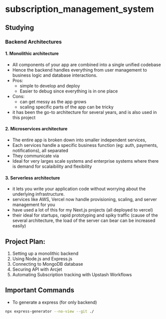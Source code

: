 # subscription_management_system

## Studying

### Backend Architectures

#### 1. Monolithic architecture
- All components of your app are combined into a single unified codebase
- Hence the backend handles everything from user management to business logic and database interactions.
- Pros:
    - simple to develop and deploy
    - Easier to debug since everything is in one place
- Cons:
    - can get messy as the app grows
    - scaling specific parts of the app can be tricky
- it has been the go-to  architecture for several years, and is also used in this project

#### 2. Microservices architecture
- The entire app is broken down into smaller independent services,
- Each services handle a specific business function (eg: auth, payments, notifications), all separated
- They communicate via
- Ideal for very larges scale systems and enterprise systems where there is demand for scalaibility and flexibility

#### 3. Serverless architecture
- it lets you write your application code without worrying about the underlying infrastructure.
- services like AWS, Vercel now handle provisioning, scaling, and server management for you
- have used a lot of this for my Next.js projects (all deployed to vercel)
- their ideal for startups, rapid prototyping and spiky traffic (cause of the several architecture, the load of the server can bear can be increased easily)


## Project Plan:
1. Setting up a  monolithic backend
2. Using Node.js and Express.js
3. Connecting to MongoDB database
4. Securing API with Arcjet
5. Automating Subscription tracking with Upstash Workflows

## Important Commands 
- To generate a express (for only backend)
```bash
npx express-generator --no-view --git ./
```